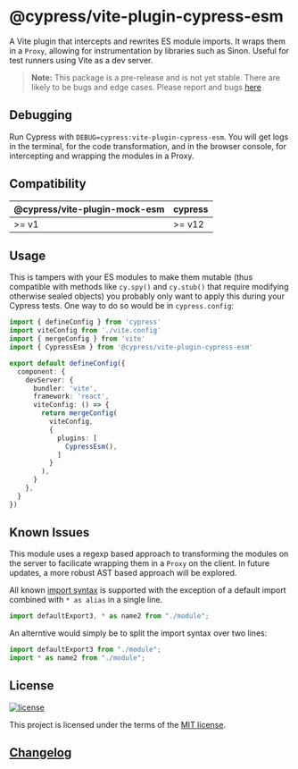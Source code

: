 # @cypress/vite-plugin-cypress-esm

A Vite plugin that intercepts and rewrites ES module imports. It wraps them in a `Proxy`, allowing for instrumentation by libraries such as Sinon. Useful for test runners using Vite as a dev server.

> **Note:** This package is a pre-release and is not yet stable. There are likely to be bugs and edge cases. Please report and bugs [here](https://github.com/cypress-io/cypress/issues/new?labels=npm:%20@cypress/vite-plugin-cypress-esm)

## Debugging

Run Cypress with `DEBUG=cypress:vite-plugin-cypress-esm`. You will get logs in the terminal, for the code transformation, and in the browser console, for intercepting and wrapping the modules in a Proxy. 
## Compatibility

| @cypress/vite-plugin-mock-esm | cypress |
| ------------------------ | ------- |
| >= v1                    | >= v12  |

## Usage

This is tampers with your ES modules to make them mutable (thus compatible with methods like `cy.spy()` and `cy.stub()` that require modifying otherwise sealed objects) you probably only want to apply this during your Cypress tests. One way to do so would be in `cypress.config`:

```ts
import { defineConfig } from 'cypress'
import viteConfig from './vite.config'
import { mergeConfig } from 'vite'
import { CypressEsm } from '@cypress/vite-plugin-cypress-esm'

export default defineConfig({
  component: {
    devServer: {
      bundler: 'vite',
      framework: 'react',
      viteConfig: () => {
        return mergeConfig(
          viteConfig,
          {
            plugins: [
              CypressEsm(),
            ]
          }
        ),
      }
    },
  }
})
```

## Known Issues

This module uses a regexp based approach to transforming the modules on the server to facilicate wrapping them in a `Proxy` on the client. In future updates, a more robust AST based approach will be explored. 

All known [import syntax](https://developer.mozilla.org/en-US/docs/Web/JavaScript/Reference/Statements/import) is supported with the exception of a default import combined with `* as alias` in a single line.

```js
import defaultExport3, * as name2 from "./module";
```

An alterntive would simply be to split the import syntax over two lines:

```js
import defaultExport3 from "./module";
import * as name2 from "./module";
```

## License

[![license](https://img.shields.io/badge/license-MIT-green.svg)](https://github.com/cypress-io/cypress/blob/develop/LICENSE)

This project is licensed under the terms of the [MIT license](/LICENSE).

## [Changelog](./CHANGELOG.md)
